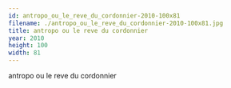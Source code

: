 ```yaml
---
id: antropo_ou_le_reve_du_cordonnier-2010-100x81
filename: ./antropo_ou_le_reve_du_cordonnier-2010-100x81.jpg
title: antropo ou le reve du cordonnier
year: 2010
height: 100
width: 81
---
```


antropo ou le reve du cordonnier

